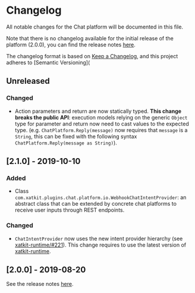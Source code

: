 # Changelog

All notable changes for the Chat platform will be documented in this file.

Note that there is no changelog available for the initial release of the platform (2.0.0), you can find the release notes [here](https://github.com/xatkit-bot-platform/xatkit-chat-platform/releases).

The changelog format is based on [Keep a Changelog](https://keepachangelog.com/en/1.0.0/), and this project adheres to [Semantic Versioning](

## Unreleased

### Changed
- Action parameters and return are now statically typed. **This change breaks the public API**: execution models relying on the generic `Object` type for parameter and return now need to cast values to the expected type. (e.g. `ChatPlatform.Reply(message)` now requires that `message` is a `String`, this can be fixed with the following syntax `ChatPlatform.Reply(message as String)`).  

## [2.1.0] - 2019-10-10

### Added

- Class `com.xatkit.plugins.chat.platform.io.WebhookChatIntentProvider`: an abstract class that can be extended by concrete chat platforms to receive user inputs through REST endpoints.

### Changed

- `ChatIntentProvider` now uses the new intent provider hierarchy  (see [xatkit-runtime/#221](https://github.com/xatkit-bot-platform/xatkit-runtime/issues/221)). This change requires to use the latest version of [xatkit-runtime](https://github.com/xatkit-bot-platform/xatkit-runtime).

## [2.0.0] - 2019-08-20 

See the release notes [here](https://github.com/xatkit-bot-platform/xatkit-slack-platform/releases).
